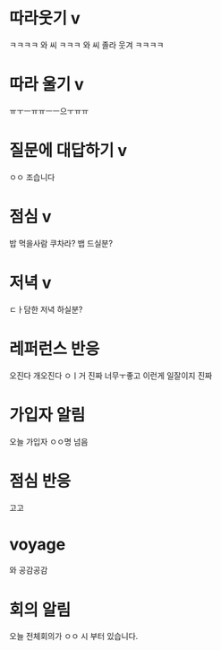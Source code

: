 
# 따라웃기 v
ㅋㅋㅋㅋ
와 씨 ㅋㅋㅋ
와 씨 졸라 웃겨 ㅋㅋㅋㅋ


# 따라 울기 v
ㅠㅜㅡㅠㅠㅡㅡ으ㅜㅠㅠ


# 질문에 대답하기 v
ㅇㅇ
조습니다


# 점심 v
밥 먹을사람
쿠차라?
뱁 드실분?


# 저녁 v
ㄷㅏ담한 저녁 하실분?


# 레퍼런스 반응
오진다
개오진다
ㅇㅣ거 진짜 너무ㅜ좋고
이런게 일잘이지 진짜


# 가입자 알림
오늘 가입자 ㅇㅇ명 넘음


# 점심 반응
고고


# voyage
와 공감공감


# 회의 알림
오늘 전체회의가 ㅇㅇ 시 부터 있습니다.
